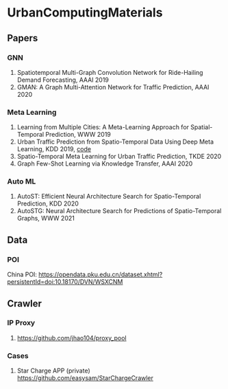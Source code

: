 # UrbanComputingMaterials

## Papers
### GNN
1. Spatiotemporal Multi-Graph Convolution Network for Ride-Hailing Demand Forecasting, AAAI 2019
2. GMAN: A Graph Multi-Attention Network for Traffic Prediction, AAAI 2020
### Meta Learning
1. Learning from Multiple Cities: A Meta-Learning Approach for Spatial-Temporal Prediction, WWW 2019
2. Urban Traffic Prediction from Spatio-Temporal Data Using Deep Meta Learning, KDD 2019, [code](https://github.com/panzheyi/ST-MetaNet)
3. Spatio-Temporal Meta Learning for Urban Traffic Prediction, TKDE 2020
4. Graph Few-Shot Learning via Knowledge Transfer, AAAI 2020
### Auto ML
1. AutoST: Efficient Neural Architecture Search for Spatio-Temporal Prediction, KDD 2020
2. AutoSTG: Neural Architecture Search for  Predictions of Spatio-Temporal Graphs, WWW 2021

## Data
### POI
China POI: https://opendata.pku.edu.cn/dataset.xhtml?persistentId=doi:10.18170/DVN/WSXCNM

## Crawler
### IP Proxy
1. https://github.com/jhao104/proxy_pool
### Cases
1. Star Charge APP (private) https://github.com/easysam/StarChargeCrawler
